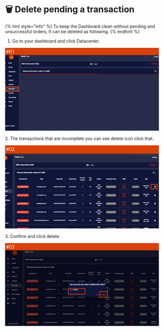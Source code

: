# 🗑 Delete pending a transaction

{% hint style="info" %}
To keep the Dashboard clean without pending and unsuccessful orders, It can be deleted as following.
{% endhint %}

1. Go to your dashboard and click Datacenter.

![](<../.gitbook/assets/1 (62).png>)

2\. The transactions that are incomplete you can see delete icon click that.

![](<../.gitbook/assets/1 (63) (3).png>)

3\. Confirm and click delete&#x20;

![](<../.gitbook/assets/1 (64).png>)
